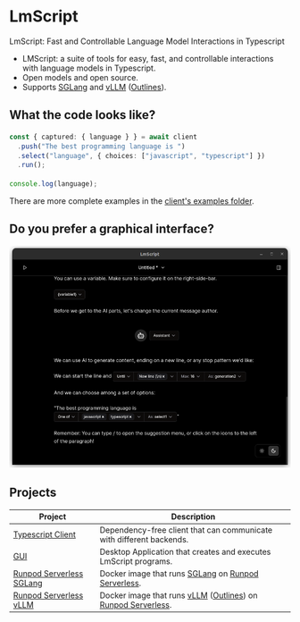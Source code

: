 # LmScript

LmScript: Fast and Controllable Language Model Interactions in Typescript

- LMScript: a suite of tools for easy, fast, and controllable interactions with
  language models in Typescript.
- Open models and open source.
- Supports [SGLang](https://github.com/sgl-project/sglang/) and
  [vLLM](https://github.com/vllm-project/vllm)
  ([Outlines](https://github.com/outlines-dev/outlines)).

## What the code looks like?

```ts
const { captured: { language } } = await client
  .push("The best programming language is ")
  .select("language", { choices: ["javascript", "typescript"] })
  .run();

console.log(language);
```

There are more complete examples in the
[client's examples folder](https://github.com/lucasavila00/LmScript/tree/main/client/examples).

## Do you prefer a graphical interface?

[![screenshot of lmscript ui](./assets/app.png)](https://github.com/lucasavila00/LmScript/tree/main/egui)

## Projects

| Project                                                                                                 | Description                                                                                                                                                                              |
| ------------------------------------------------------------------------------------------------------- | ---------------------------------------------------------------------------------------------------------------------------------------------------------------------------------------- |
| [Typescript Client](https://github.com/lucasavila00/LmScript/tree/main/client)                          | Dependency-free client that can communicate with different backends.                                                                                                                     |
| [GUI](https://github.com/lucasavila00/LmScript/tree/main/egui)                                          | Desktop Application that creates and executes LmScript programs.                                                                                                                         |
| [Runpod Serverless SGLang](https://github.com/lucasavila00/LmScript/tree/main/runpod-serverless-sglang) | Docker image that runs [SGLang](https://github.com/sgl-project/sglang/) on [Runpod Serverless](https://www.runpod.io/serverless-gpu).                                                    |
| [Runpod Serverless vLLM](https://github.com/lucasavila00/LmScript/tree/main/runpod-serverless-vllm)     | Docker image that runs [vLLM](https://github.com/vllm-project/vllm) ([Outlines](https://github.com/outlines-dev/outlines)) on [Runpod Serverless](https://www.runpod.io/serverless-gpu). |
